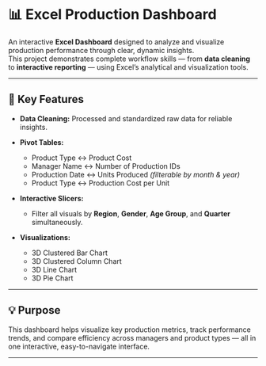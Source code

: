 # 📊 Excel Production Dashboard  

An interactive **Excel Dashboard** designed to analyze and visualize production performance through clear, dynamic insights.  
This project demonstrates complete workflow skills — from **data cleaning** to **interactive reporting** — using Excel’s analytical and visualization tools.  

---

## 🔧 Key Features  

- **Data Cleaning:** Processed and standardized raw data for reliable insights.  

- **Pivot Tables:**  
  - Product Type ↔ Product Cost  
  - Manager Name ↔ Number of Production IDs  
  - Production Date ↔ Units Produced *(filterable by month & year)*  
  - Product Type ↔ Production Cost per Unit  

- **Interactive Slicers:**  
  - Filter all visuals by **Region**, **Gender**, **Age Group**, and **Quarter** simultaneously.  

- **Visualizations:**  
  - 3D Clustered Bar Chart  
  - 3D Clustered Column Chart  
  - 3D Line Chart  
  - 3D Pie Chart  

---

## 💡 Purpose  

This dashboard helps visualize key production metrics, track performance trends, and compare efficiency across managers and product types — all in one interactive, easy-to-navigate interface.  

---
